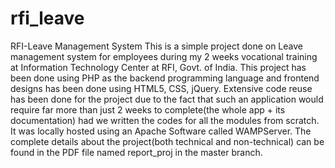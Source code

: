 # rfi_leave
RFI-Leave Management System
This is a simple project done on Leave management system for employees during my 2 weeks vocational training at Information Technology Center at RFI, Govt. of India.
This project has been done using PHP as the backend programming language and frontend designs has been done using HTML5, CSS, jQuery.
Extensive code reuse has been done for the project due to the fact that such an application would require far more than just 2 weeks to complete(the whole app + its documentation) had we written the codes for all the modules from scratch.
It was locally hosted using an Apache Software called WAMPServer. The complete details about the project(both technical and non-technical) can be found in the PDF file named report_proj in the master branch.

